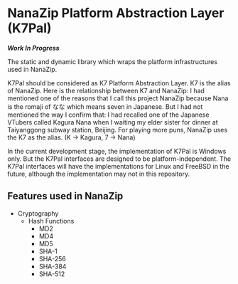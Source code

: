 ﻿# NanaZip Platform Abstraction Layer (K7Pal)

***Work In Progress***

The static and dynamic library which wraps the platform infrastructures used in
NanaZip.

K7Pal should be considered as K7 Platform Abstraction Layer. K7 is the alias of
NanaZip. Here is the relationship between K7 and NanaZip: I had mentioned one of
the reasons that I call this project NanaZip because Nana is the romaji of なな
which means seven in Japanese. But I had not mentioned the way I confirm that: I
had recalled one of the Japanese VTubers called Kagura Nana when I waiting my
elder sister for dinner at Taiyanggong subway station, Beijing. For playing more
puns, NanaZip uses the K7 as the alias. (K -> Kagura, 7 -> Nana)

In the current development stage, the implementation of K7Pal is Windows only.
But the K7Pal interfaces are designed to be platform-independent. The K7Pal
interfaces will have the implementations for Linux and FreeBSD in the future,
although the implementation may not in this repository.

## Features used in NanaZip

- Cryptography
  - Hash Functions
    - MD2
    - MD4
    - MD5
    - SHA-1
    - SHA-256
    - SHA-384
    - SHA-512
